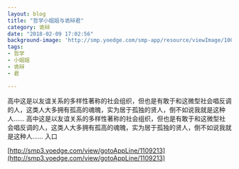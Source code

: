 ```yaml
---
layout: blog
title: "哲学小姐姐与诡辩君"
category: 诡辩
date: "2018-02-09 17:02:56"
background-image: 'http://smp.yoedge.com/smp-app/resource/viewImage/1003771appline.png'
tags:
- 哲学
- 小姐姐
- 诡辩
- 君

---
```

高中这是以友谊关系的多样性著称的社会组织，但也是有敢于和这微型社会唱反调的人，这类人大多拥有孤高的魂魄，实为居于孤独的贤人，倒不如说我就是这种人……
高中这是以友谊关系的多样性著称的社会组织，但也是有敢于和这微型社会唱反调的人，这类人大多拥有孤高的魂魄，实为居于孤独的贤人，倒不如说我就是这种人……
入口

[http://smp3.yoedge.com/view/gotoAppLine/1109213](http://smp3.yoedge.com/view/gotoAppLine/1109213)

        
